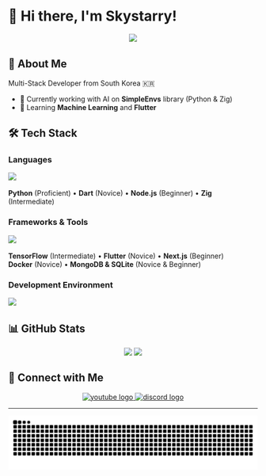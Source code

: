 # 👋 Hi there, I'm Skystarry!

<div align="center">
  <img height="200" src="https://images-ext-1.discordapp.net/external/AIsdyUxsVHUVseL8mLaPqWCla2nOp2jAuUihJzh_HJI/%3Fsize%3D4096/https/cdn.discordapp.com/avatars/383548998725664780/648c94e2b120f96ebade2b2c62f830bd.png?format=webp&quality=lossless" />
</div>

## 🚀 About Me

Multi-Stack Developer from South Korea 🇰🇷

- 🔭 Currently working with AI on **SimpleEnvs** library (Python & Zig)
- 🌱 Learning **Machine Learning** and **Flutter**

## 🛠️ Tech Stack

### Languages
<div align="left">
  <img src="https://skillicons.dev/icons?i=python,dart,nodejs,zig" height="40"/>
</div>

**Python** (Proficient) • **Dart** (Novice) • **Node.js** (Beginner) • **Zig** (Intermediate)

### Frameworks & Tools
<div align="left">
  <img src="https://skillicons.dev/icons?i=tensorflow,flutter,nextjs,docker,mongodb,sqlite" height="40"/>
</div>

**TensorFlow** (Intermediate) • **Flutter** (Novice) • **Next.js** (Beginner)  
**Docker** (Novice) • **MongoDB & SQLite** (Novice & Beginner)

### Development Environment
<div align="left">
  <img src="https://skillicons.dev/icons?i=pycharm,webstorm,vscode,anaconda" height="40"/>
</div>

## 📊 GitHub Stats

<div align="center">
  <img src="https://github-readme-stats.vercel.app/api?username=vmintf&show_icons=true&theme=dark&count_private=true" height="150"/>
  <img src="https://github-readme-stats.vercel.app/api/top-langs/?username=vmintf&layout=compact&theme=dark" height="150"/>
</div>

## 🔗 Connect with Me

<div align="center">
  <a href="https://www.youtube.com/@%EB%AF%BC%EC%84%B1Skystarry" target="_blank">
    <img src="https://raw.githubusercontent.com/maurodesouza/profile-readme-generator/master/src/assets/icons/social/youtube/default.svg" width="52" height="40" alt="youtube logo"  />
  </a>
  <a href="https://discord.gg/QV6ux4mQ8h" target="_blank">
    <img src="https://raw.githubusercontent.com/maurodesouza/profile-readme-generator/master/src/assets/icons/social/discord/default.svg" width="52" height="40" alt="discord logo"  />
  </a>
</div>

---

<div align="center">
  <img src="https://raw.githubusercontent.com/vmintf/vmintf/output/snake.svg" alt="Snake animation" />
</div>
